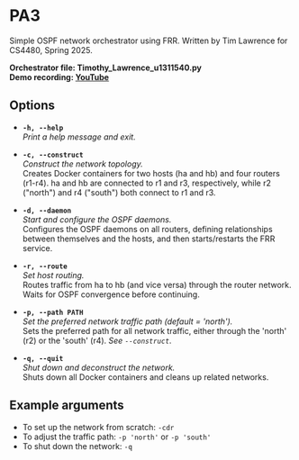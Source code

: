 # PA3
Simple OSPF network orchestrator using FRR.
Written by Tim Lawrence for CS4480, Spring 2025.

**Orchestrator file: Timothy_Lawrence_u1311540.py** \
**Demo recording: [YouTube](https://youtu.be/q6LIRDfVKQQ)**

## Options

- **`-h, --help`** \
*Print a help message and exit.*

- **`-c, --construct`** \
*Construct the network topology.* \
Creates Docker containers for two hosts (ha and hb) and four routers (r1-r4). ha and hb are connected to r1 and r3, respectively, while r2 ("north") and r4 ("south") both connect to r1 and r3.

- **`-d, --daemon`** \
*Start and configure the OSPF daemons.* \
Configures the OSPF daemons on all routers, defining relationships between themselves and the hosts, and then starts/restarts the FRR service.

- **`-r, --route`** \
*Set host routing.* \
Routes traffic from ha to hb (and vice versa) through the router network. Waits for OSPF convergence before continuing.

- **`-p, --path PATH`** \
*Set the preferred network traffic path (default = 'north').* \
Sets the preferred path for all network traffic, either through the 'north' (r2) or the 'south' (r4). *See `--construct`*.

- **`-q, --quit`** \
*Shut down and deconstruct the network.* \
Shuts down all Docker containers and cleans up related networks.

## Example arguments
- To set up the network from scratch: `-cdr`
- To adjust the traffic path: `-p 'north'` or `-p 'south'`
- To shut down the network: `-q`